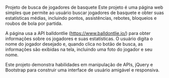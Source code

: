 Projeto de busca de jogadores de basquete
Este projeto é uma página web simples que permite ao usuário buscar jogadores de basquete e obter suas estatísticas médias, incluindo pontos, assistências, rebotes, bloqueios e roubos de bola por partida.

A página usa a API balldontlie (https://www.balldontlie.io/) para obter informações sobre os jogadores e suas estatísticas. O usuário digita o nome do jogador desejado e, quando clica no botão de busca, as informações são exibidas na tela, incluindo uma foto do jogador e seu nome.

Este projeto demonstra habilidades em manipulação de APIs, jQuery e Bootstrap para construir uma interface de usuário amigável e responsiva.
